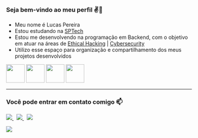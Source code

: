 ### **Seja bem-vindo ao meu perfil** ✌️👀

- Meu nome é Lucas Pereira
- Estou estudando na [SPTech](https://www.sptech.school/)
- Estou me desenvolvendo na programação em Backend, com o objetivo em atuar na áreas de [Ethical Hacking](https://www.ibm.com/br-pt/topics/ethical-hacking) | [Cybersecurity](https://www.ibm.com/br-pt/topics/cybersecurity)
- Utilizo esse espaço para organização e compartilhamento dos meus projetos desenvolvidos

<div display="inline"> 
<img width='50' height='50' src="https://cdn.jsdelivr.net/gh/devicons/devicon@latest/icons/html5/html5-original.svg" />    
<img width='50' height='50' src="https://cdn.jsdelivr.net/gh/devicons/devicon@latest/icons/git/git-original.svg" />
<img width='50' height='50' src="https://cdn.jsdelivr.net/gh/devicons/devicon@latest/icons/mysql/mysql-original-wordmark.svg" />
<img width='50' height='50' src="https://cdn.jsdelivr.net/gh/devicons/devicon@latest/icons/javascript/javascript-original.svg" />    
</div>

---   

### **Você pode entrar em contato comigo** 📫

<a href="https://www.instagram.com/lcx.amorim/">
 <img src="https://img.shields.io/badge/Instagram-%23E4405F.svg?style=for-the-badge&logo=Instagram&logoColor=white" />
</a>&nbsp;
<a href="mailto:eticalscriptsilent@gmail.com">
 <img src="https://img.shields.io/badge/Gmail-D14836?style=for-the-badge&logo=gmail&logoColor=white" />
</a>&nbsp;
 <a href="www.linkedin.com/in/lucasamorim-lcxamorim" target="_blank"><img src="https://img.shields.io/badge/-LinkedIn-%230077B5?style=for-the-badge&logo=linkedin&logoColor=white" target="_blank"></a>
<p></p>

![](https://media1.tenor.com/m/PhnZUt2djmkAAAAd/matrix-elmo.gif)
